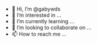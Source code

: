 - 👋 Hi, I’m @gabywds
- 👀 I’m interested in ...
- 🌱 I’m currently learning ...
- 💞️ I’m looking to collaborate on ...
- 📫 How to reach me ...

<!---
gabywds/gabywds is a ✨ special ✨ repository because its `README.md` (this file) appears on your GitHub profile.
You can click the Preview link to take a look at your changes.
--->
